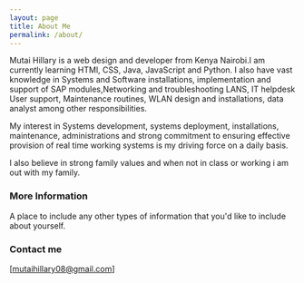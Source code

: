 ```yaml
---
layout: page
title: About Me
permalink: /about/
---
```


Mutai Hillary is a web design and developer from Kenya Nairobi.I am currently learning HTMl, CSS, Java, JavaScript and Python. I also have vast knowledge in Systems and Software installations, implementation and support of SAP modules,Networking and troubleshooting LANS, IT helpdesk User support, Maintenance routines, WLAN design and installations, data analyst among other responsibilities. 

My interest in Systems development, systems deployment, installations, maintenance, administrations and strong commitment to ensuring effective provision of real time working systems is my driving force on a daily basis.

I also believe in strong family values and when not in class or working i am out with my family.

### More Information

A place to include any other types of information that you'd like to include about yourself.

### Contact me

[mutaihillary08@gmail.com]
